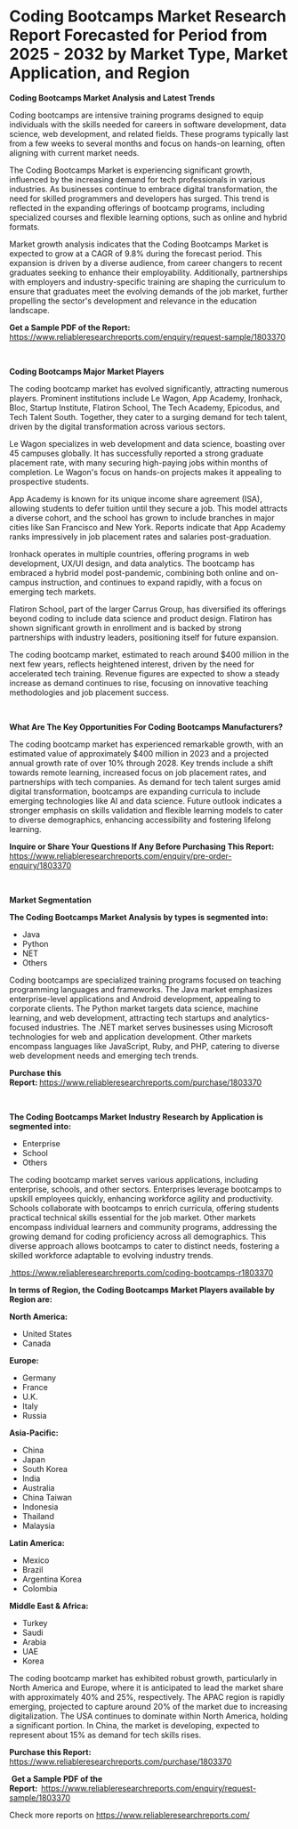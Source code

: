 <p><h1>Coding Bootcamps Market Research Report Forecasted for Period from 2025 -  2032 by Market Type, Market Application, and Region</h1></p><p><strong>Coding Bootcamps Market Analysis and Latest Trends</strong></p>
<p><p>Coding bootcamps are intensive training programs designed to equip individuals with the skills needed for careers in software development, data science, web development, and related fields. These programs typically last from a few weeks to several months and focus on hands-on learning, often aligning with current market needs.</p><p>The Coding Bootcamps Market is experiencing significant growth, influenced by the increasing demand for tech professionals in various industries. As businesses continue to embrace digital transformation, the need for skilled programmers and developers has surged. This trend is reflected in the expanding offerings of bootcamp programs, including specialized courses and flexible learning options, such as online and hybrid formats.</p><p>Market growth analysis indicates that the Coding Bootcamps Market is expected to grow at a CAGR of 9.8% during the forecast period. This expansion is driven by a diverse audience, from career changers to recent graduates seeking to enhance their employability. Additionally, partnerships with employers and industry-specific training are shaping the curriculum to ensure that graduates meet the evolving demands of the job market, further propelling the sector's development and relevance in the education landscape.</p></p>
<p><strong>Get a Sample PDF of the Report:&nbsp;</strong> <a href="https://www.reliableresearchreports.com/enquiry/request-sample/1803370?utm_campaign=2275&utm_medium=2&utm_source=Github&utm_content=ia&utm_term=09032025&utm_id=coding-bootcamps">https://www.reliableresearchreports.com/enquiry/request-sample/1803370</a></p>
<p>&nbsp;</p>
<p><strong>Coding Bootcamps Major Market Players</strong></p>
<p><p>The coding bootcamp market has evolved significantly, attracting numerous players. Prominent institutions include Le Wagon, App Academy, Ironhack, Bloc, Startup Institute, Flatiron School, The Tech Academy, Epicodus, and Tech Talent South. Together, they cater to a surging demand for tech talent, driven by the digital transformation across various sectors.</p><p>Le Wagon specializes in web development and data science, boasting over 45 campuses globally. It has successfully reported a strong graduate placement rate, with many securing high-paying jobs within months of completion. Le Wagon's focus on hands-on projects makes it appealing to prospective students.</p><p>App Academy is known for its unique income share agreement (ISA), allowing students to defer tuition until they secure a job. This model attracts a diverse cohort, and the school has grown to include branches in major cities like San Francisco and New York. Reports indicate that App Academy ranks impressively in job placement rates and salaries post-graduation.</p><p>Ironhack operates in multiple countries, offering programs in web development, UX/UI design, and data analytics. The bootcamp has embraced a hybrid model post-pandemic, combining both online and on-campus instruction, and continues to expand rapidly, with a focus on emerging tech markets.</p><p>Flatiron School, part of the larger Carrus Group, has diversified its offerings beyond coding to include data science and product design. Flatiron has shown significant growth in enrollment and is backed by strong partnerships with industry leaders, positioning itself for future expansion.</p><p>The coding bootcamp market, estimated to reach around $400 million in the next few years, reflects heightened interest, driven by the need for accelerated tech training. Revenue figures are expected to show a steady increase as demand continues to rise, focusing on innovative teaching methodologies and job placement success.</p></p>
<p>&nbsp;</p>
<p><strong>What Are The Key Opportunities For Coding Bootcamps Manufacturers?</strong></p>
<p><p>The coding bootcamp market has experienced remarkable growth, with an estimated value of approximately $400 million in 2023 and a projected annual growth rate of over 10% through 2028. Key trends include a shift towards remote learning, increased focus on job placement rates, and partnerships with tech companies. As demand for tech talent surges amid digital transformation, bootcamps are expanding curricula to include emerging technologies like AI and data science. Future outlook indicates a stronger emphasis on skills validation and flexible learning models to cater to diverse demographics, enhancing accessibility and fostering lifelong learning.</p></p>
<p><strong>Inquire or Share Your Questions If Any Before Purchasing This Report:</strong> <a href="https://www.reliableresearchreports.com/enquiry/pre-order-enquiry/1803370?utm_campaign=2275&utm_medium=2&utm_source=Github&utm_content=ia&utm_term=09032025&utm_id=coding-bootcamps">https://www.reliableresearchreports.com/enquiry/pre-order-enquiry/1803370</a></p>
<p>&nbsp;</p>
<p><strong>Market Segmentation</strong></p>
<p><strong>The Coding Bootcamps Market Analysis by types is segmented into:</strong></p>
<p><ul><li>Java</li><li>Python</li><li>NET</li><li>Others</li></ul></p>
<p><p>Coding bootcamps are specialized training programs focused on teaching programming languages and frameworks. The Java market emphasizes enterprise-level applications and Android development, appealing to corporate clients. The Python market targets data science, machine learning, and web development, attracting tech startups and analytics-focused industries. The .NET market serves businesses using Microsoft technologies for web and application development. Other markets encompass languages like JavaScript, Ruby, and PHP, catering to diverse web development needs and emerging tech trends.</p></p>
<p><strong>Purchase this Report:&nbsp;</strong><a href="https://www.reliableresearchreports.com/purchase/1803370?utm_campaign=2275&utm_medium=2&utm_source=Github&utm_content=ia&utm_term=09032025&utm_id=coding-bootcamps">https://www.reliableresearchreports.com/purchase/1803370</a></p>
<p>&nbsp;</p>
<p><strong>The Coding Bootcamps Market Industry Research by Application is segmented into:</strong></p>
<p><ul><li>Enterprise</li><li>School</li><li>Others</li></ul></p>
<p><p>The coding bootcamp market serves various applications, including enterprise, schools, and other sectors. Enterprises leverage bootcamps to upskill employees quickly, enhancing workforce agility and productivity. Schools collaborate with bootcamps to enrich curricula, offering students practical technical skills essential for the job market. Other markets encompass individual learners and community programs, addressing the growing demand for coding proficiency across all demographics. This diverse approach allows bootcamps to cater to distinct needs, fostering a skilled workforce adaptable to evolving industry trends.</p></p>
<p><a href="https://www.reliableresearchreports.com/coding-bootcamps-r1803370?utm_campaign=2275&utm_medium=2&utm_source=Github&utm_content=ia&utm_term=09032025&utm_id=coding-bootcamps">&nbsp;https://www.reliableresearchreports.com/coding-bootcamps-r1803370</a></p>
<p><strong>In terms of Region, the Coding Bootcamps Market Players available by Region are:</strong></p>
<p>
    <p> <strong> North America: </strong>
        <ul>
            <li>United States</li>
            <li>Canada</li>
        </ul>
        </p> 
    <p> <strong> Europe: </strong>
        <ul>
            <li>Germany</li>
            <li>France</li>
            <li>U.K.</li>
            <li>Italy</li>
            <li>Russia</li>
        </ul>
        </p> 
    <p> <strong> Asia-Pacific: </strong>
        <ul>
            <li>China</li>
            <li>Japan</li>
            <li>South Korea</li>
            <li>India</li>
            <li>Australia</li>
            <li>China Taiwan</li>
            <li>Indonesia</li>
            <li>Thailand</li>
            <li>Malaysia</li>
        </ul>
        </p> 
    <p> <strong> Latin America: </strong>
        <ul>
            <li>Mexico</li>
            <li>Brazil</li>
            <li>Argentina Korea</li>
            <li>Colombia</li>
        </ul>
        </p> 
    <p> <strong> Middle East & Africa: </strong>
        <ul>
            <li>Turkey</li>
            <li>Saudi</li>
            <li>Arabia</li>
            <li>UAE</li>
            <li>Korea</li>
        </ul>
    </p>
    </p>
<p><p>The coding bootcamp market has exhibited robust growth, particularly in North America and Europe, where it is anticipated to lead the market share with approximately 40% and 25%, respectively. The APAC region is rapidly emerging, projected to capture around 20% of the market due to increasing digitalization. The USA continues to dominate within North America, holding a significant portion. In China, the market is developing, expected to represent about 15% as demand for tech skills rises.</p></p>
<p><strong>Purchase this Report: </strong><a href="https://www.reliableresearchreports.com/purchase/1803370?utm_campaign=2275&utm_medium=2&utm_source=Github&utm_content=ia&utm_term=09032025&utm_id=coding-bootcamps">https://www.reliableresearchreports.com/purchase/1803370</a></p>
<p>&nbsp;<strong>Get a Sample PDF of the Report:&nbsp;&nbsp;</strong><a href="https://www.reliableresearchreports.com/enquiry/request-sample/1803370?utm_campaign=2275&utm_medium=2&utm_source=Github&utm_content=ia&utm_term=09032025&utm_id=coding-bootcamps">https://www.reliableresearchreports.com/enquiry/request-sample/1803370</a></p>
<p><strong></strong></p>
<p>Check more reports on <a href="https://www.reliableresearchreports.com/?utm_campaign=2275&utm_medium=2&utm_source=Github&utm_content=ia&utm_term=09032025&utm_id=coding-bootcamps">https://www.reliableresearchreports.com/</a></p>